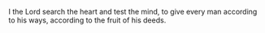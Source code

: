 I the Lord search the heart and test the mind, to give every man according to his ways, according to the fruit of his deeds.
